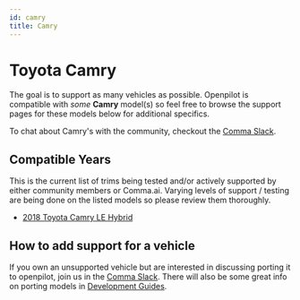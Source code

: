 ```yaml
---
id: camry
title: Camry
---
```

# Toyota Camry

The goal is to support as many vehicles as possible.
Openpilot is compatible with *some* **Camry** model(s) so feel free to browse the support pages for these models below for additional specifics.

To chat about Camry's with the community, checkout  the [Comma Slack](https://slack.comma.ai).

## Compatible Years

This is the current list of trims being tested and/or actively supported by either community members or Comma.ai.
Varying levels of support / testing are being done on the listed models so please review them thoroughly.

* [2018 Toyota Camry LE Hybrid](/vehicles/toyota/camry/2018-toyota-camry-le-hybrid.html)

## How to add support for a vehicle

If you own an unsupported vehicle but are interested in discussing porting it to openpilot, join us in the [Comma Slack](https://slack.comma.ai).
There will also be some great info on porting models in [Development Guides](../../development/guides/).

